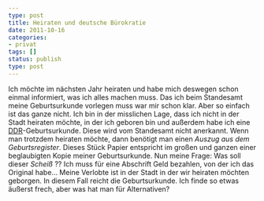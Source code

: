 ```yaml
---
type: post
title: Heiraten und deutsche Bürokratie
date: 2011-10-16
categories:
- privat
tags: []
status: publish
type: post
---
```


Ich möchte im nächsten Jahr heiraten und habe mich deswegen schon einmal informiert, was ich alles machen muss.
Das ich beim Standesamt meine Geburtsurkunde vorlegen muss war mir schon klar. Aber so einfach ist das ganze nicht.
Ich bin in der misslichen Lage, dass ich nicht in der Stadt heiraten möchte, in der ich geboren bin und außerdem habe
ich eine [DDR]-Geburtsurkunde.
Diese wird vom Standesamt nicht anerkannt. Wenn man trotzdem heiraten möchte, dann benötigt man einen
_Auszug aus dem Geburtsregister_. Dieses Stück Papier entspricht im großen und ganzen einer
beglaubigten Kopie meiner Geburtsurkunde. Nun meine Frage: Was soll dieser _Scheiß_ ??
Ich muss für eine Abschrift Geld bezahlen, von der ich das Original habe... Meine Verlobte ist in der
Stadt in der wir heiraten möchten geborgen. In diesem Fall reicht die Geburtsurkunde. Ich finde so etwas äußerst
frech, aber was hat man für Alternativen?

[DDR]: https://de.wikipedia.org/wiki/Deutsche_Demokratische_Republik
